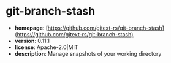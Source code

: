 # git-branch-stash

- **homepage**: [https://github.com/gitext-rs/git-branch-stash](https://github.com/gitext-rs/git-branch-stash)
- **version**: 0.11.1
- **license**: Apache-2.0|MIT
- **description**: Manage snapshots of your working directory


